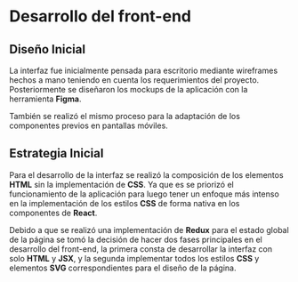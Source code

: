 # Desarrollo del front-end

## Diseño Inicial

La interfaz fue inicialmente pensada para escritorio mediante wireframes hechos a mano teniendo en cuenta los requerimientos del proyecto. Posteriormente se diseñaron los mockups de la aplicación con la herramienta **Figma**.

También se realizó el mismo proceso para la adaptación de los componentes previos en pantallas móviles.

## Estrategia Inicial

Para el desarrollo de la interfaz se realizó la composición de los elementos **HTML** sin la implementación de **CSS**. Ya que es se priorizó el funcionamiento de la aplicación para luego tener un enfoque más intenso en la implementación de los estilos **CSS** de forma nativa en los componentes de **React**.

Debido a que se realizó una implementación de **Redux** para el estado global de la página se tomó la decisión de hacer dos fases principales en el desarrollo del front-end, la primera consta de desarrollar la interfaz con solo **HTML** y **JSX**, y la segunda implementar todos los estilos **CSS** y elementos **SVG** correspondientes para el diseño de la página.
